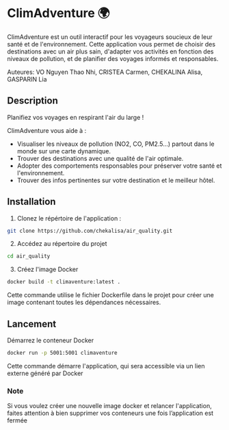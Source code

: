 # ClimAdventure 🌍

ClimAdventure est un outil interactif pour les voyageurs soucieux de leur santé et de l'environnement. 
Cette application vous permet de choisir des destinations avec un air plus sain, d'adapter vos activités 
en fonction des niveaux de pollution, et de planifier des voyages informés et responsables.

Auteures: VO Nguyen Thao Nhi, CRISTEA Carmen, CHEKALINA Alisa, GASPARIN Lia

## Description

Planifiez vos voyages en respirant l'air du large !

ClimAdventure vous aide à :

- Visualiser les niveaux de pollution (NO2, CO, PM2.5...) partout dans le monde sur une carte dynamique.
- Trouver des destinations avec une qualité de l'air optimale.
- Adopter des comportements responsables pour préserver votre santé et l'environnement.
- Trouver des infos pertinentes sur votre destination et le meilleur hôtel. 

## Installation
1. Clonez le répértoire de l'application :
 ```bash
 git clone https://github.com/chekalisa/air_quality.git
 ```
2. Accédez au répertoire du projet
```bash
cd air_quality
```
3. Créez l'image Docker
```bash
docker build -t climaventure:latest .
```
Cette commande utilise le fichier Dockerfile dans le projet pour créer une image contenant toutes les dépendances nécessaires.

## Lancement 

Démarrez le conteneur Docker
```bash
docker run -p 5001:5001 climaventure
```
Cette commande démarre l'application, qui sera accessible via un lien externe généré par Docker

### Note

Si vous voulez créer une nouvelle image docker et relancer l'application, faites attention à bien supprimer vos conteneurs une fois l’appliсation est fermée
